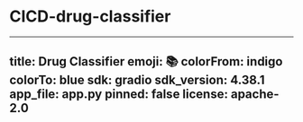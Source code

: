 # CICD-drug-classifier

---
title: Drug Classifier
emoji: 📚
colorFrom: indigo
colorTo: blue
sdk: gradio
sdk_version: 4.38.1
app_file: app.py
pinned: false
license: apache-2.0
---